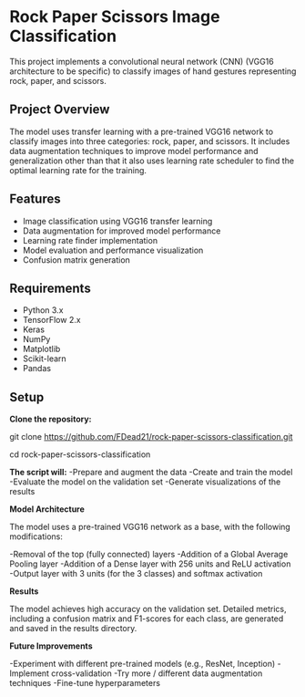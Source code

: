 # Rock Paper Scissors Image Classification

This project implements a convolutional neural network (CNN) (VGG16 architecture to be specific) to classify images of hand gestures representing rock, paper, and scissors.

## Project Overview

The model uses transfer learning with a pre-trained VGG16 network to classify images into three categories: rock, paper, and scissors. It includes data augmentation techniques to improve model performance and generalization other than that it also uses learning rate scheduler to find the optimal learning rate for the training.

## Features

- Image classification using VGG16 transfer learning
- Data augmentation for improved model performance
- Learning rate finder implementation
- Model evaluation and performance visualization
- Confusion matrix generation

## Requirements

- Python 3.x
- TensorFlow 2.x
- Keras
- NumPy
- Matplotlib
- Scikit-learn
- Pandas

## Setup

**Clone the repository:**

git clone https://github.com/FDead21/rock-paper-scissors-classification.git

cd rock-paper-scissors-classification


**The script will:**
-Prepare and augment the data
-Create and train the model
-Evaluate the model on the validation set
-Generate visualizations of the results


**Model Architecture**

The model uses a pre-trained VGG16 network as a base, with the following modifications:

-Removal of the top (fully connected) layers
-Addition of a Global Average Pooling layer
-Addition of a Dense layer with 256 units and ReLU activation
-Output layer with 3 units (for the 3 classes) and softmax activation


**Results**

The model achieves high accuracy on the validation set. Detailed metrics, including a confusion matrix and F1-scores for each class, are generated and saved in the results directory.


**Future Improvements**

-Experiment with different pre-trained models (e.g., ResNet, Inception)
-Implement cross-validation
-Try more / different data augmentation techniques
-Fine-tune hyperparameters
